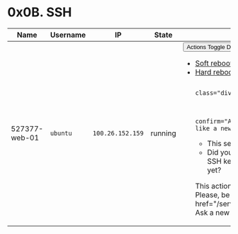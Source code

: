 # 0x0B. SSH

<table class="table table-striped">
  <thead>
    <tr>
      <th>Name</th>
      <th>Username</th>
      <th>IP</th>
      <th>State</th>
      <th></th>
    </tr>
  </thead>

  <tbody>
      <tr>
        <td>527377-web-01</td>
        <td><code>ubuntu</code></td>
        <td><code>100.26.152.159</code></td>
        <td>running</td>
        <td>
          <div class="btn-group">
            <button type="button" class="btn btn-sm btn-default dropdown-toggle" data-toggle="dropdown">
              Actions
              <span class="caret"></span>
              <span class="sr-only">Toggle Dropdown</span>
            </button>
            <ul class="dropdown-menu dropdown-menu-right">
                <li><a data-confirm="Are you sure to reboot 527377-web-01?" href="/servers/9390/soft_reboot">Soft reboot</a></li>
                  <li><a data-confirm="Are you sure to hard reboot 527377-web-01?" href="/servers/9390/hard_reboot">Hard reboot</a></li>

              <li role="separator" class="divider"></li>

                <li>
                  <a data-confirm="Are you sure you'd like a new server?

-   This server will be destroyed
-   Did you update your public SSH key in your user profile yet?

This action can take time...
Please, be patient..." href="/servers/9390/ask_new">
Ask a new server
</a> </li>

</ul>
</div>
</td>
</tr>

  </tbody>
</table>
